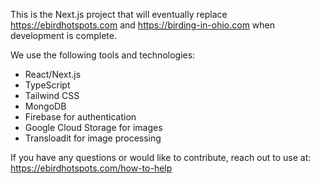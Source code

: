 This is the Next.js project that will eventually replace https://ebirdhotspots.com and https://birding-in-ohio.com when development is complete.

We use the following tools and technologies:

- React/Next.js
- TypeScript
- Tailwind CSS
- MongoDB
- Firebase for authentication
- Google Cloud Storage for images
- Transloadit for image processing

If you have any questions or would like to contribute, reach out to use at: https://ebirdhotspots.com/how-to-help
